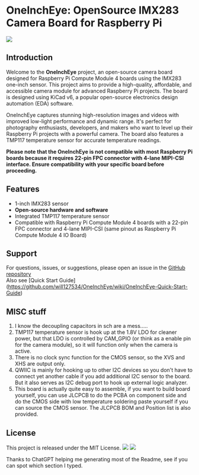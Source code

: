 # OneInchEye: OpenSource IMX283 Camera Board for Raspberry Pi
![](https://imgur.com/olbFNfe.jpg)
## Introduction
Welcome to the **OneInchEye** project, an open-source camera board designed for Raspberry Pi Compute Module 4 boards using the IMX283 one-inch sensor. This project aims to provide a high-quality, affordable, and accessible camera module for advanced Raspberry Pi projects. The board is designed using KiCad v6, a popular open-source electronics design automation (EDA) software.

OneInchEye captures stunning high-resolution images and videos with improved low-light performance and dynamic range. It's perfect for photography enthusiasts, developers, and makers who want to level up their Raspberry Pi projects with a powerful camera. The board also features a TMP117 temperature sensor for accurate temperature readings.

**Please note that the OneInchEye is not compatible with most Raspberry Pi boards because it requires 22-pin FPC connector with 4-lane MIPI-CSI interface. Ensure compatibility with your specific board before proceeding.**

## Features
* 1-inch IMX283 sensor
* **Open-source hardware and software**
* Integrated TMP117 temperature sensor
* Compatible with Raspberry Pi Compute Module 4 boards with a 22-pin FPC connector and 4-lane MIPI-CSI (same pinout as Raspberry Pi Compute Module 4 IO Board)

## Support
For questions, issues, or suggestions, please open an issue in the [GitHub repository](https://github.com/will127534/OneInchEye/issues)  
Also see [Quick Start Guide] (https://github.com/will127534/OneInchEye/wiki/OneInchEye-Quick-Start-Guide)


## MISC stuff  
1. I know the decoupling capacitors in sch are a mess.....  
2. TMP117 temperature sensor is hook up at the 1.8V LDO for cleaner power, but that LDO is controlled by CAM_GPIO (or think as a enable pin for the camera module), so it will function only when the camera is active.  
3. There is no clock sync function for the CMOS sensor, so the XVS and XHS are output only.  
4. QWIIC is mainly for hooking up to other I2C devices so you don't have to connect yet another cable if you add additional I2C sensor to the board. But it also serves as I2C debug port to hook up external logic analyzer.  
5. This board is actually quite easy to assemble, if you want to build board yourself, you can use JLCPCB to do the PCBA on component side and do the CMOS side with low temperature soldering paste yourself if you can source the CMOS sensor. The JLCPCB BOM and Position list is also provided.

## License
This project is released under the MIT License.
![](https://i.imgur.com/5n1qKnF.png)
![](https://i.imgur.com/auB4iKB.png)


Thanks to ChatGPT helping me generating most of the Readme, see if you can spot which section I typed.
